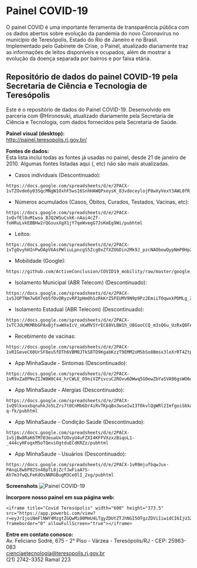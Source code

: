 # Painel COVID-19
O painel COVID é uma importante ferramenta de transparência pública com os dados abertos sobre evolução da pandemia do novo Coronavírus no município de Teresópolis, Estado do Rio de Janeiro e no Brasil. Implementado pelo Gabinete de Crise, o Painel, atualizado diariamente traz as informações de leitos disponíveis e ocupados, além de mostrar a evolução da doença separada por bairros e por faixa etária.

## Repositório de dados do painel COVID-19 pela Secretaria de Ciência e Tecnologia de Teresópolis
Este é o repositório de dados do Painel COVID-19. Desenvolvido em parceria com @Hironosuki, atualizado diariamente pela Secretaria de Ciência e Tecnologia, com dados fornecidos pela Secretaria de Saúde.

**Painel visual (desktop):**</br>
http://painel.teresopolis.rj.gov.br/</br>

**Fontes de dados:**</br>
Esta lista inclui todas as fontes já usadas no painel, desde 21 de janeiro de 2010.  Algumas fontes listadas aqui (, etc) não são mais atualizadas.
- Casos individuais (Descontinuado):
```
https://docs.google.com/spreadsheets/d/e/2PACX-1vTZOvde6y03SqcMNgW1OxhF5wsI6SnhHAWQPxeysK_83vdeceylojP8wXyVexY3AWL0fR_oTag9nsGP/pubhtml
```
- Números acumulados (Casos, Óbitos, Curados, Testados, Vacinas, etc): 
```
https://docs.google.com/spreadsheets/d/e/2PACX-1vQvfEl8uM1wsa_BJQ2W5uCskK-nAai4cZf-foHRuLvkEBBHw2rQGsuxXgX1jY7qeWvegG7JsKmEg9Wi/pubhtml
```
- Leitos: 
```
https://docs.google.com/spreadsheets/d/e/2PACX-1vTgOvyhHInPwOApV6AsPWliuLpncgS5Zcg0xZfXZObDin2Mk9J_pzcNAObowQypNmP0Hp2tfEKS6Hcc/pubhtml
```
- Mobilidade (Google): 
```
https://github.com/ActiveConclusion/COVID19_mobility/raw/master/google_reports/mobility_report_brazil.csv
```
- Isolamento Municipal (ABR Telecom) (Descontinuado):
```
https://docs.google.com/spreadsheets/d/e/2PACX-1vSJOPTNm7w0X7eb5f0vORyzvRP3pHmOhSzRkKrZ5FEUMV9N9p9Pz2EmiiTOqwxkPDMLg_ZRLkU7ZVPm/pubhtml
```
- Isolamento Estadual (ABR Telecom) (Descontinuado):
```
https://docs.google.com/spreadsheets/d/e/2PACX-1vTCJdLMKMRbGPAxBjfswWXeIcV_sKwMVSYrEC88VLBW1h_U8GooCCQ_m3sQ6u_UzRxQ0FAzk8IuNJgc/pubhtml
```
- Recebimento de vacinas:
```
https://docs.google.com/spreadsheets/d/e/2PACX-1vRIGeveC60UrSF8euSfDTh6VBM0JTkS8TD9KgabKzzT9EMM2oMSbSo8Bmsx3leXrRT4Ztp7nzdASEq7/pubhtml
```
- App MinhaSaude - Sintomas (Descontinuado):
```
https://docs.google.com/spreadsheets/d/e/2PACX-1vR9xZa8PNvZIJW8W8C44_hrCWLE_O9niVZPivcuC2ROvu6DWwq5G0ewZbYaSVA96gsWO6d5QSGdO_JB/pubhtml
```
- App MinhaSaude - Alergias (Descontinuado): 
```
https://docs.google.com/spreadsheets/d/e/2PACX-1vQ9lkxoxbqnuhkJo5LZrs7t0CnMb6Dr4iRvTKpqBx3wseIwI3T0kvlQgWRl2ImfgoiS6kaBC48-q-fk/pubhtml
```
- App MinhaSaude - Condição Saúde (Descontinuado):
```
https://docs.google.com/spreadsheets/d/e/2PACX-1vSjBw8RaK6TM703euaUxfUOvyU4uFZXI4KFFVXzxzBiqoL1-_444cyHFogxM5oTQeviOgtduECdKRZz/pubhtml
```
- App MinhaSaude - Usuários (Descontinuado):
```
https://docs.google.com/spreadsheets/d/e/2PACX-1vR9mjufbqwJux-PAnqL8wbP02Sn40pTL8jZcfJwFiaA7S-Ah7m3fwQLFeKdOsNNRGBugM3Ce0lI_2xg/pubhtml
```

**Screenshots**
![Painel COVID-19](https://teresopolis.rj.gov.br/wp-content/uploads/2022/01/WhatsApp-Image-2022-01-20-at-16.22.10.jpeg)
 
**Incorpore nosso painel em sua página web:**
```
<iframe title="Covid Teresópolis" width="600" height="373.5" src="https://app.powerbi.com/view?r=eyJrIjoiNmFlNWY4MzgtZGQwMi00MmU4LTgyZDUtZTJhNGI5OTgzZDViIiwidCI6IjU3ZmM5ZTUyLTkxMzQtNDliMC05NTllLTBmNGUwODA0Zjk5MiJ9&pageName=ReportSection" frameborder="0" allowFullScreen="true"></iframe>
```

**Entre em contato conosco:**</br>
Av. Feliciano Sodré, 675 - 2° Piso - Várzea - Teresópolis/RJ - CEP: 25963-083</br>
cienciaetecnologia@teresopolis.rj.gov.br</br>
(21) 2742-3352 Ramal 223

